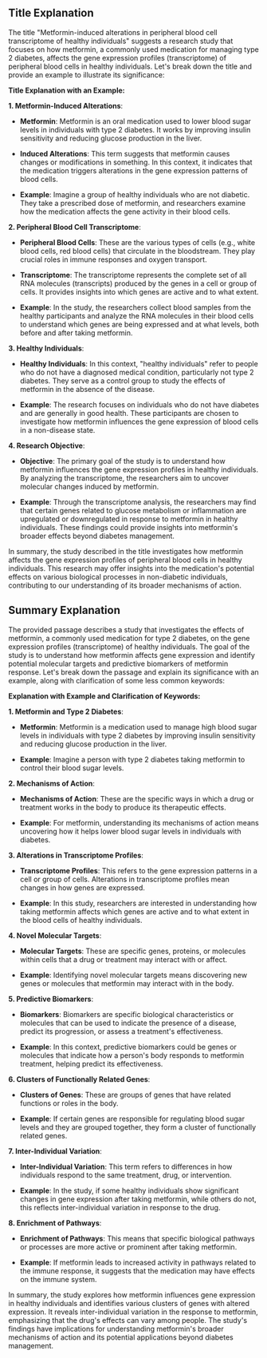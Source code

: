 ## Title Explanation
The title "Metformin-induced alterations in peripheral blood cell transcriptome of healthy individuals" suggests a research study that focuses on how metformin, a commonly used medication for managing type 2 diabetes, affects the gene expression profiles (transcriptome) of peripheral blood cells in healthy individuals. Let's break down the title and provide an example to illustrate its significance:

**Title Explanation with an Example:**

**1. Metformin-Induced Alterations**:

   - **Metformin**: Metformin is an oral medication used to lower blood sugar levels in individuals with type 2 diabetes. It works by improving insulin sensitivity and reducing glucose production in the liver.

   - **Induced Alterations**: This term suggests that metformin causes changes or modifications in something. In this context, it indicates that the medication triggers alterations in the gene expression patterns of blood cells.

   - **Example**: Imagine a group of healthy individuals who are not diabetic. They take a prescribed dose of metformin, and researchers examine how the medication affects the gene activity in their blood cells.

**2. Peripheral Blood Cell Transcriptome**:

   - **Peripheral Blood Cells**: These are the various types of cells (e.g., white blood cells, red blood cells) that circulate in the bloodstream. They play crucial roles in immune responses and oxygen transport.

   - **Transcriptome**: The transcriptome represents the complete set of all RNA molecules (transcripts) produced by the genes in a cell or group of cells. It provides insights into which genes are active and to what extent.

   - **Example**: In the study, the researchers collect blood samples from the healthy participants and analyze the RNA molecules in their blood cells to understand which genes are being expressed and at what levels, both before and after taking metformin.

**3. Healthy Individuals**:

   - **Healthy Individuals**: In this context, "healthy individuals" refer to people who do not have a diagnosed medical condition, particularly not type 2 diabetes. They serve as a control group to study the effects of metformin in the absence of the disease.

   - **Example**: The research focuses on individuals who do not have diabetes and are generally in good health. These participants are chosen to investigate how metformin influences the gene expression of blood cells in a non-disease state.

**4. Research Objective**:

   - **Objective**: The primary goal of the study is to understand how metformin influences the gene expression profiles in healthy individuals. By analyzing the transcriptome, the researchers aim to uncover molecular changes induced by metformin.

   - **Example**: Through the transcriptome analysis, the researchers may find that certain genes related to glucose metabolism or inflammation are upregulated or downregulated in response to metformin in healthy individuals. These findings could provide insights into metformin's broader effects beyond diabetes management.

In summary, the study described in the title investigates how metformin affects the gene expression profiles of peripheral blood cells in healthy individuals. This research may offer insights into the medication's potential effects on various biological processes in non-diabetic individuals, contributing to our understanding of its broader mechanisms of action.

## Summary Explanation

The provided passage describes a study that investigates the effects of metformin, a commonly used medication for type 2 diabetes, on the gene expression profiles (transcriptome) of healthy individuals. The goal of the study is to understand how metformin affects gene expression and identify potential molecular targets and predictive biomarkers of metformin response. Let's break down the passage and explain its significance with an example, along with clarification of some less common keywords:

**Explanation with Example and Clarification of Keywords:**

**1. Metformin and Type 2 Diabetes**:

   - **Metformin**: Metformin is a medication used to manage high blood sugar levels in individuals with type 2 diabetes by improving insulin sensitivity and reducing glucose production in the liver.

   - **Example**: Imagine a person with type 2 diabetes taking metformin to control their blood sugar levels.

**2. Mechanisms of Action**:

   - **Mechanisms of Action**: These are the specific ways in which a drug or treatment works in the body to produce its therapeutic effects.

   - **Example**: For metformin, understanding its mechanisms of action means uncovering how it helps lower blood sugar levels in individuals with diabetes.

**3. Alterations in Transcriptome Profiles**:

   - **Transcriptome Profiles**: This refers to the gene expression patterns in a cell or group of cells. Alterations in transcriptome profiles mean changes in how genes are expressed.

   - **Example**: In this study, researchers are interested in understanding how taking metformin affects which genes are active and to what extent in the blood cells of healthy individuals.

**4. Novel Molecular Targets**:

   - **Molecular Targets**: These are specific genes, proteins, or molecules within cells that a drug or treatment may interact with or affect.

   - **Example**: Identifying novel molecular targets means discovering new genes or molecules that metformin may interact with in the body.

**5. Predictive Biomarkers**:

   - **Biomarkers**: Biomarkers are specific biological characteristics or molecules that can be used to indicate the presence of a disease, predict its progression, or assess a treatment's effectiveness.

   - **Example**: In this context, predictive biomarkers could be genes or molecules that indicate how a person's body responds to metformin treatment, helping predict its effectiveness.

**6. Clusters of Functionally Related Genes**:

   - **Clusters of Genes**: These are groups of genes that have related functions or roles in the body.

   - **Example**: If certain genes are responsible for regulating blood sugar levels and they are grouped together, they form a cluster of functionally related genes.

**7. Inter-Individual Variation**:

   - **Inter-Individual Variation**: This term refers to differences in how individuals respond to the same treatment, drug, or intervention.

   - **Example**: In the study, if some healthy individuals show significant changes in gene expression after taking metformin, while others do not, this reflects inter-individual variation in response to the drug.

**8. Enrichment of Pathways**:

   - **Enrichment of Pathways**: This means that specific biological pathways or processes are more active or prominent after taking metformin.

   - **Example**: If metformin leads to increased activity in pathways related to the immune response, it suggests that the medication may have effects on the immune system.

In summary, the study explores how metformin influences gene expression in healthy individuals and identifies various clusters of genes with altered expression. It reveals inter-individual variation in the response to metformin, emphasizing that the drug's effects can vary among people. The study's findings have implications for understanding metformin's broader mechanisms of action and its potential applications beyond diabetes management.
